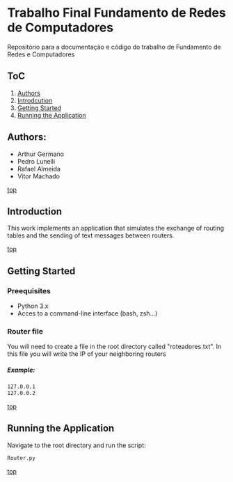 # Trabalho Final Fundamento de Redes de Computadores
Repositório para a documentação e código do trabalho de Fundamento de Redes e Computadores

## ToC
1. [Authors](#authors)
2. [Introdcution](#introduction)
3. [Getting Started](#getting-started)
4. [Running the Application](#running-the-application)

## Authors: 
 - Arthur Germano
 - Pedro Lunelli
 - Rafael Almeida
 - Vitor Machado

[top](#toc)
## Introduction
This work implements an application that simulates the exchange of routing tables and the sending of text messages between routers.

[top](#toc)
## Getting Started
### Preequisites
 - Python 3.x
 - Acces to a command-line interface (bash, zsh...)

### Router file
You will need to create a file in the root directory called "roteadores.txt". 
In this file you will write the IP of your neighboring routers
##### Example:
```txt
127.0.0.1
127.0.0.2
```
[top](#toc)
## Running the Application
Navigate to the root directory and run the script:
```sh
Router.py
```
[top](#toc)